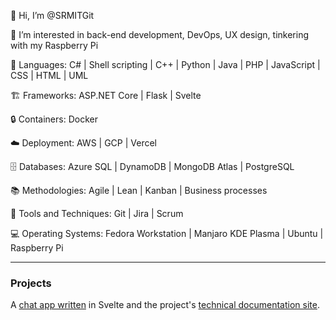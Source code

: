 :wave: Hi, I’m @SRMITGit

:eyes: I’m interested in back-end development, DevOps, UX design, tinkering with my Raspberry Pi

:seedling: Languages: C# | Shell scripting | C++ | Python | Java | PHP | JavaScript | CSS | HTML | UML

:building_construction: Frameworks: ASP.NET Core | Flask | Svelte

:lock: Containers: Docker

:cloud: Deployment: AWS | GCP | Vercel

:file_cabinet: Databases: Azure SQL | DynamoDB | MongoDB Atlas | PostgreSQL

:books: Methodologies: Agile | Lean | Kanban | Business processes

:compass: Tools and Techniques: Git | Jira | Scrum

:computer: Operating Systems: Fedora Workstation | Manjaro KDE Plasma | Ubuntu | Raspberry Pi

* * *

### Projects

A [chat app written](https://yama-chat.vercel.app/) in Svelte and the project's [technical documentation site](https://chat-app-architectural-docs.vercel.app/).

<!---
SRMITGit/SRMITGit is a ✨ special ✨ repository because its `README.md` (this file) appears on your GitHub profile.
You can click the Preview link to take a look at your changes.
--->
